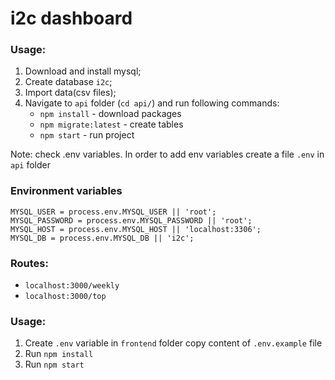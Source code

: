 # i2c dashboard

### Usage:

1. Download and install mysql;
2. Create database `i2c`;
3. Import data(csv files);
4. Navigate to `api` folder (`cd api/`) and run following commands:
   - `npm install` - download packages
   - `npm migrate:latest` - create tables
   - `npm start` - run project

Note: check .env variables. In order to add env variables create a file `.env` in `api` folder

### Environment variables

```
MYSQL_USER = process.env.MYSQL_USER || 'root';
MYSQL_PASSWORD = process.env.MYSQL_PASSWORD || 'root';
MYSQL_HOST = process.env.MYSQL_HOST || 'localhost:3306';
MYSQL_DB = process.env.MYSQL_DB || 'i2c';
```

### Routes:

- `localhost:3000/weekly`
- `localhost:3000/top`

### Usage:

1. Create `.env` variable in `frontend` folder copy content of `.env.example` file
2. Run `npm install`
3. Run `npm start`

